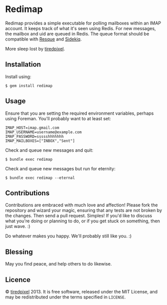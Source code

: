 # Redimap

Redimap provides a simple executable for polling mailboxes
within an IMAP account. It keeps track of what it's seen using Redis. For new
messages, the mailbox and uid are queued in Redis. The queue format should be
compatible with [Resque](https://github.com/resque/resque) and
[Sidekiq](https://github.com/mperham/sidekiq).

More sleep lost by [tiredpixel](http://www.tiredpixel.com).


## Installation

Install using:

    $ gem install redimap


## Usage

Ensure that you are setting the required environment variables, perhaps using
Foreman. You'll probably want to at least set:

    IMAP_HOST=imap.gmail.com
    IMAP_USERNAME=username@example.com
    IMAP_PASSWORD=ssssshhhhhhh
    IMAP_MAILBOXES=["INBOX","Sent"]

Check and queue new messages and quit:

    $ bundle exec redimap

Check and queue new messages but run for eternity:

    $ bundle exec redimap --eternal


## Contributions

Contributions are embraced with much love and affection! Please fork the
repository and wizard your magic, ensuring that any tests are not broken by the
changes. Then send a pull request. Simples! If you'd like to discuss what you're
doing or planning to do, or if you get stuck on something, then just wave. :)

Do whatever makes you happy. We'll probably still like you. :)

## Blessing

May you find peace, and help others to do likewise.


## Licence

© [tiredpixel](http://www.tiredpixel.com) 2013. It is free software, released
under the MIT License, and may be redistributed under the terms specified in
`LICENSE`.
